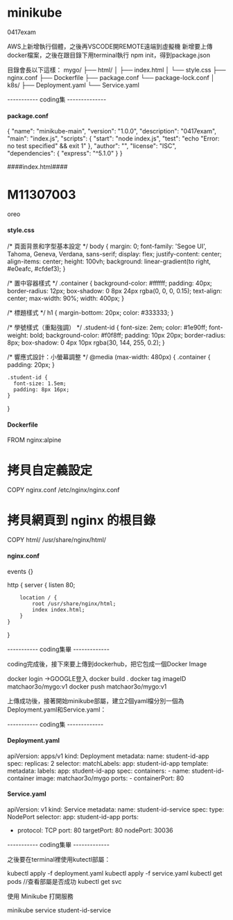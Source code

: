 # minikube
0417exam

AWS上新增執行個體，之後再VSCODE開REMOTE遠端到虛擬機
新增要上傳docker檔案，之後在跟目錄下用terminal執行 npm init，得到package.json

目錄會長以下這樣：
mygo/
├── html/
│   ├── index.html
│   └── style.css
├── nginx.conf
├── Dockerfile
├── package.conf
└── package-lock.conf
│
k8s/
├── Deployment.yaml
└── Service.yaml

----------- coding集 --------------
#### package.conf ####
{
  "name": "minikube-main",
  "version": "1.0.0",
  "description": "0417exam",
  "main": "index.js",
  "scripts": {
    "start": "node index.js",
    "test": "echo \"Error: no test specified\" && exit 1"
  },
  "author": "",
  "license": "ISC",
  "dependencies": {
    "express": "^5.1.0"
  }
}

####index.html####
<!DOCTYPE html>
<html lang="zh-Hant">
<head>
  <meta charset="UTF-8" />
  <meta name="viewport" content="width=device-width, initial-scale=1.0" />
  <title>M11307003</title>
  <link rel="stylesheet" href="style.css" />
</head>
<body>
  <div class="container">
    <h1>M11307003</h1>
    <p class="student-id">oreo</p>
  </div>
</body>
</html>


#### style.css ####
/* 頁面背景和字型基本設定 */
body {
    margin: 0;
    font-family: 'Segoe UI', Tahoma, Geneva, Verdana, sans-serif;
    display: flex;
    justify-content: center;
    align-items: center;
    height: 100vh;
    background: linear-gradient(to right, #e0eafc, #cfdef3);
  }
  
  /* 置中容器樣式 */
  .container {
    background-color: #ffffff;
    padding: 40px;
    border-radius: 12px;
    box-shadow: 0 8px 24px rgba(0, 0, 0, 0.15);
    text-align: center;
    max-width: 90%;
    width: 400px;
  }
  
  /* 標題樣式 */
  h1 {
    margin-bottom: 20px;
    color: #333333;
  }
  
  /* 學號樣式（重點強調） */
  .student-id {
    font-size: 2em;
    color: #1e90ff;
    font-weight: bold;
    background-color: #f0f8ff;
    padding: 10px 20px;
    border-radius: 8px;
    box-shadow: 0 4px 10px rgba(30, 144, 255, 0.2);
  }
  
  /* 響應式設計：小螢幕調整 */
  @media (max-width: 480px) {
    .container {
      padding: 20px;
    }
  
    .student-id {
      font-size: 1.5em;
      padding: 8px 16px;
    }
  }  

#### Dockerfile ####
FROM nginx:alpine

# 拷貝自定義設定
COPY nginx.conf /etc/nginx/nginx.conf

# 拷貝網頁到 nginx 的根目錄
COPY html/ /usr/share/nginx/html/

#### nginx.conf ####
events {}

http {
    server {
        listen 80;

        location / {
            root /usr/share/nginx/html;
            index index.html;
        }
    }
}

----------- coding集畢 -------------

coding完成後，接下來要上傳到dockerhub，把它包成一個Docker Image

docker login
->GOOGLE登入
docker build .
docker tag imageID matchaor3o/mygo:v1
docker push matchaor3o/mygo:v1


上傳成功後，接著開始minikube部屬，建立2個yaml檔分別一個為Deployment.yaml和Service.yaml：

----------- coding集 -------------

#### Deployment.yaml ####

apiVersion: apps/v1
kind: Deployment
metadata:
  name: student-id-app
spec:
  replicas: 2
  selector:
    matchLabels:
      app: student-id-app
  template:
    metadata:
      labels:
        app: student-id-app
    spec:
      containers:
      - name: student-id-container
        image: matchaor3o/mygo
        ports:
        - containerPort: 80


#### Service.yaml ####
apiVersion: v1
kind: Service
metadata:
  name: student-id-service
spec:
  type: NodePort
  selector:
    app: student-id-app
  ports:
  - protocol: TCP
    port: 80
    targetPort: 80
    nodePort: 30036

----------- coding集畢 -------------

之後要在terminal裡使用kutectl部屬：

kubectl apply -f deployment.yaml
kubectl apply -f service.yaml
kubectl get pods //查看部屬是否成功
kubectl get svc

使用 Minikube 打開服務

minikube service student-id-service







  
